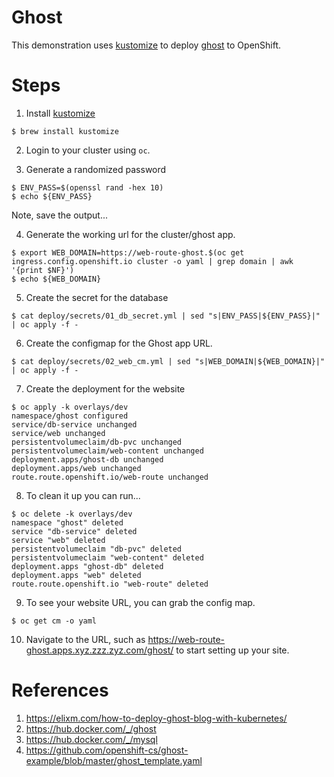 # Ghost

This demonstration uses [kustomize](https://kubectl.docs.kubernetes.io/references/kustomize/) to deploy [ghost](https://ghost.org/) to OpenShift. 

# Steps
1. Install [kustomize](https://kubectl.docs.kubernetes.io/installation/kustomize/)

```
$ brew install kustomize
```

2. Login to your cluster using `oc`. 

3. Generate a randomized password

```
$ ENV_PASS=$(openssl rand -hex 10)
$ echo ${ENV_PASS}
```

Note, save the output... 

4. Generate the working url for the cluster/ghost app.

```
$ export WEB_DOMAIN=https://web-route-ghost.$(oc get ingress.config.openshift.io cluster -o yaml | grep domain | awk '{print $NF}')
$ echo ${WEB_DOMAIN}
```

5. Create the secret for the database

```
$ cat deploy/secrets/01_db_secret.yml | sed "s|ENV_PASS|${ENV_PASS}|" | oc apply -f -
```

6. Create the configmap for the Ghost app URL. 

```
$ cat deploy/secrets/02_web_cm.yml | sed "s|WEB_DOMAIN|${WEB_DOMAIN}|" | oc apply -f -
```

7. Create the deployment for the website

```
$ oc apply -k overlays/dev
namespace/ghost configured
service/db-service unchanged
service/web unchanged
persistentvolumeclaim/db-pvc unchanged
persistentvolumeclaim/web-content unchanged
deployment.apps/ghost-db unchanged
deployment.apps/web unchanged
route.route.openshift.io/web-route unchanged
```

8. To clean it up you can run... 

```
$ oc delete -k overlays/dev
namespace "ghost" deleted
service "db-service" deleted
service "web" deleted
persistentvolumeclaim "db-pvc" deleted
persistentvolumeclaim "web-content" deleted
deployment.apps "ghost-db" deleted
deployment.apps "web" deleted
route.route.openshift.io "web-route" deleted
```

9. To see your website URL, you can grab the config map. 

```
$ oc get cm -o yaml
```

10. Navigate to the URL, such as https://web-route-ghost.apps.xyz.zzz.zyz.com/ghost/ to start setting up your site.

# References
1. https://elixm.com/how-to-deploy-ghost-blog-with-kubernetes/
1. https://hub.docker.com/_/ghost
1. https://hub.docker.com/_/mysql
1. https://github.com/openshift-cs/ghost-example/blob/master/ghost_template.yaml